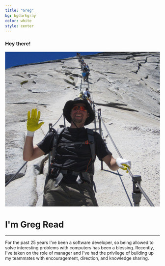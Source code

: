 ```yaml
---
title: "Greg"
bg: bgdarkgray
color: white
style: center
---
```


### Hey there!

<img class="imagecircle" src="../img/Me_Halfdome.jpg" alt="Greg on Half Dome" title="That's me on Half Dome in Yosemite">

# I'm Greg Read

---
For the past 25 years I've been a software developer, so being allowed to solve interesting problems with computers has been a blessing.
Recently, I've taken on the role of manager and I've had the privilege of building up my teammates with encouragement, direction, and knowledge sharing.

<a href="https://github.com/bravegeek">
  <span class="fa-stack fa-lg">
    <i class="fa fa-circle fa-stack-2x"></i>
    <i class="fa fa-github fa-stack-1x" style="color: #5D5C61;"></i>
  </span>
</a>

<a href="https://www.linkedin.com/in/gregoryread">
  <span class="fa-stack fa-lg">
    <i class="fa fa-circle fa-stack-2x"></i>
    <i class="fa fa-linkedin fa-stack-1x" style="color: #5D5C61;"></i>
  </span>
</a>